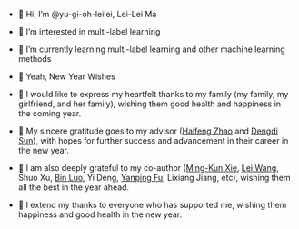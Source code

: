 - 👋 Hi, I’m @yu-gi-oh-leilei, Lei-Lei Ma
- 👀 I’m interested in multi-label learning
- 🌱 I’m currently learning multi-label learning and other machine learning methods

- 💞️ Yeah, New Year Wishes
- 💞️ I would like to express my heartfelt thanks to my family (my family, my girlfriend, and her family), wishing them good health and happiness in the coming year.
- 💞️ My sincere gratitude goes to my advisor ([Haifeng Zhao](https://scholar.google.com/citations?user=SWUHieAAAAAJ&hl=en) and [Dengdi Sun](https://scholar.google.com/citations?user=tuayA3cAAAAJ&hl=en)), with hopes for further success and advancement in their career in the new year.
- 💞️ I am also deeply grateful to my co-author ([Ming-Kun Xie](https://xiemk.github.io/), [Lei Wang](https://github.com/yu-gi-oh-leilei/SpliceMix), Shuo Xu, [Bin Luo](https://scholar.google.com/citations?user=0qaDapcAAAAJ&hl=en&oi=ao), Yi Deng, [Yanping Fu](https://scholar.google.com/citations?user=40mWlDYAAAAJ&hl=en), Lixiang Jiang, etc), wishing them all the best in the year ahead.
- 💞️ I extend my thanks to everyone who has supported me, wishing them happiness and good health in the new year.


<!---
yu-gi-oh-leilei/yu-gi-oh-leilei is a ✨ special ✨ repository because its `README.md` (this file) appears on your GitHub profile.
You can click the Preview link to take a look at your changes.
- 💞️ I’m looking to collaborate on ...
- 📫 How to reach me ...
--->
